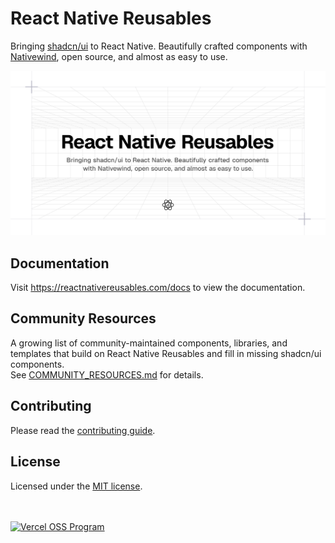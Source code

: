 # React Native Reusables

Bringing [shadcn/ui](https://ui.shadcn.com) to React Native. Beautifully crafted components with [Nativewind](https://www.nativewind.dev/), open source, and almost as easy to use.</i>

![hero](apps/docs/public/og.png)

## Documentation

Visit https://reactnativereusables.com/docs to view the documentation.

## Community Resources

A growing list of community-maintained components, libraries, and templates that build on React Native Reusables and fill in missing shadcn/ui components.  
See [COMMUNITY_RESOURCES.md](./COMMUNITY_RESOURCES.md) for details.

## Contributing

Please read the [contributing guide](/CONTRIBUTING.md).

## License

Licensed under the [MIT license](/LICENSE).

<br />
<br />
<a href="https://vercel.com/oss">
  <img alt="Vercel OSS Program" src="https://vercel.com/oss/program-badge.svg" />
</a>
